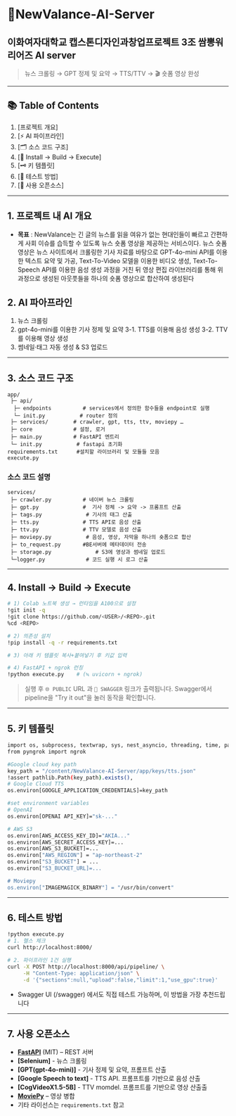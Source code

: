 # 📰NewValance-AI-Server
## 이화여자대학교 캡스톤디자인과창업프로젝트 3조 쌈뽕워리어즈 AI server

> 뉴스 크롤링 → GPT 정제 및 요약 → TTS/TTV → 🎬 숏폼 영상 완성  

---

## 📚 Table of Contents
1. [프로젝트 개요]
2. [⚡ AI 파이프라인]
3. [🗂️ 소스 코드 구조]
4. [🔧 Install → Build → Execute]
5. [🗝️ 키 템플릿]
6. [🧪 테스트 방법]
7. [📝 사용 오픈소스]

---

## 1. 프로젝트 내 AI 개요
- **목표** : NewValance는 긴 글의 뉴스를 읽을 여유가 없는 현대인들이 빠르고 간편하게 사회 이슈를 습득할 수 있도록 뉴스 숏폼 영상을 제공하는 서비스이다. 뉴스 숏폼 영상은 뉴스 사이트에서 크롤링한 기사 자료를 바탕으로 GPT-4o-mini API를 이용한 텍스트 요약 및 가공, Text-To-Video 모델을 이용한 비디오 생성, Text-To-Speech API를 이용한 음성 생성 과정을 거친 뒤 영상 편집 라이브러리를 통해 위 과정으로 생성된 아웃풋들을 하나의 숏폼 영상으로 합산하여 생성된다

## 2. AI 파아프라인
1. 뉴스 크롤링
2. gpt-4o-mini를 이용한 기사 정제 및 요약
3-1. TTS를 이용해 음성 생성
3-2. TTV를 이용해 영상 생성
4. 썸네일·태그 자동 생성 & S3 업로드

---

## 3. 소스 코드 구조
```
app/
 ├─ api/        
  ├─ endpoints          # services에서 정의한 함수들을 endpoint로 실행
  └─ init.py           # router 정의
 ├─ services/        # crawler, gpt, tts, ttv, moviepy …
 ├─ core             # 설정, 로거
 ├─ main.py          # FastAPI 엔트리
 └─ init.py           # fastapi 초기화
requirements.txt      #설치할 라이브러리 및 모듈들 모음
execute.py
```

### 소스 코드 설명 
```
services/
 ├─ crawler.py          # 네이버 뉴스 크롤링
 ├─ gpt.py              #  기사 정체 -> 요약 -> 프롬프트 산출
 ├─ tags.py              # 기사의 태그 산출
 ├─ tts.py              # TTS API로 음성 산출
 ├─ ttv.py              # TTV 모델로 음성 산출
 ├─ moviepy.py           # 음성, 영상, 자막을 하나의 숏폼으로 합산
 ├─ to_request.py       #BE서버에 메타데이터 전송
 ├─ storage.py              # S3에 영상과 썸네일 업로드
 └─logger.py             # 코드 실행 시 로그 산출
```




---

## 4. Install → Build → Execute

```bash
# 1) Colab 노트북 생성 → 런타임을 A100으로 설정
!git init -q
!git clone https://github.com/<USER>/<REPO>.git
%cd <REPO>

# 2) 의존성 설치
!pip install -q -r requirements.txt

# 3) 아래 키 템플릿 복사+붙여넣기 후 키값 입력

# 4) FastAPI + ngrok 런칭
!python execute.py    # (≒ uvicorn + ngrok)
```

> 실행 후 `🌐 PUBLIC` URL 과 `🔗 SWAGGER` 링크가 출력됩니다.
> Swagger에서 pipeline을 "Try it out"을 눌러 동작을 확인합니다. 

---

## 5. 키 템플릿

```bash
import os, subprocess, textwrap, sys, nest_asyncio, threading, time, pathlib
from pyngrok import ngrok

#Google cloud key path
key_path = "/content/NewValance-AI-Server/app/keys/tts.json"
!assert pathlib.Path(key_path).exists(),
# Google Cloud TTS
os.environ[GOOGLE_APPLICATION_CREDENTIALS]=key_path

#set environment variables
# OpenAI
os.environ[OPENAI API_KEY]="sk-..."

# AWS S3
os.environ[AWS_ACCESS_KEY_ID]="AKIA..."
os.environ[AWS_SECRET_ACCESS_KEY]=...
os.environ[AWS_S3_BUCKET]=...
os.environ["AWS_REGION"] = "ap-northeast-2"
os.environ["S3_BUCKET"] = ...
os.environ["S3_BUCKET_URL]=...

# Moviepy
os.environ["IMAGEMAGICK_BINARY"] = "/usr/bin/convert"
```
---

## 6. 테스트 방법

```bash
!python execute.py
# 1. 헬스 체크
curl http://localhost:8000/

# 2. 파이프라인 1건 실행
curl -X POST http://localhost:8000/api/pipeline/ \
     -H "Content-Type: application/json" \
     -d '{"sections":null,"upload":false,"limit":1,"use_gpu":true}'
```

* Swagger UI (/swagger) 에서도 직접 테스트 가능하며, 이 방법을 가장 추천드립니다

---


## 7. 사용 오픈소스

* **[FastAPI](https://github.com/tiangolo/fastapi)** (MIT) – REST 서버
* **[Selenium]** - 뉴스 크롤링
* **[GPT(gpt-4o-mini)]** - 기사 정제 및 요약, 프롬프트 산출
* **[Google Speech to text]** - TTS API. 프롬프트를 기반으로 음성 산출
* **[CogVideoX1.5-5B]** - TTV momdel. 프롬프트를 기반으로 영상 산출출
* **[MoviePy](https://github.com/Zulko/moviepy)** – 영상 병합
* 기타 라이선스는 `requirements.txt` 참고

